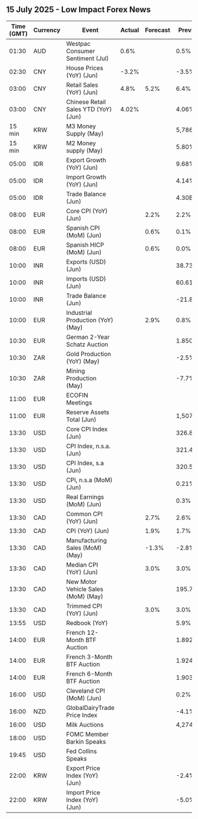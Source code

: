 ## 15 July 2025 - Low Impact Forex News

| Time (GMT) | Currency | Event | Actual | Forecast | Previous |
|------|----------|-------|--------|----------|----------|
| 01:30 | AUD | Westpac Consumer Sentiment (Jul) | 0.6% |  | 0.5% |
| 02:30 | CNY | House Prices (YoY) (Jun) | -3.2% |  | -3.5% |
| 03:00 | CNY | Retail Sales (YoY) (Jun) | 4.8% | 5.2% | 6.4% |
| 03:00 | CNY | Chinese Retail Sales YTD (YoY) (Jun) | 4.02% |  | 4.06% |
| 15 min | KRW | M3 Money Supply (May) |  |  | 5,786.3B |
| 15 min | KRW | M2 Money supply (May) |  |  | 5.80% |
| 05:00 | IDR | Export Growth (YoY) (Jun) |  |  | 9.68% |
| 05:00 | IDR | Import Growth (YoY) (Jun) |  |  | 4.14% |
| 05:00 | IDR | Trade Balance (Jun) |  |  | 4.30B |
| 08:00 | EUR | Core CPI (YoY) (Jun) |  | 2.2% | 2.2% |
| 08:00 | EUR | Spanish CPI (MoM) (Jun) |  | 0.6% | 0.1% |
| 08:00 | EUR | Spanish HICP (MoM) (Jun) |  | 0.6% | 0.0% |
| 10:00 | INR | Exports (USD) (Jun) |  |  | 38.73B |
| 10:00 | INR | Imports (USD) (Jun) |  |  | 60.61B |
| 10:00 | INR | Trade Balance (Jun) |  |  | -21.88B |
| 10:00 | EUR | Industrial Production (YoY) (May) |  | 2.9% | 0.8% |
| 10:30 | EUR | German 2-Year Schatz Auction |  |  | 1.850% |
| 10:30 | ZAR | Gold Production (YoY) (May) |  |  | -2.5% |
| 10:30 | ZAR | Mining Production (May) |  |  | -7.7% |
| 11:00 | EUR | ECOFIN Meetings |  |  |  |
| 11:00 | EUR | Reserve Assets Total (Jun) |  |  | 1,507.68B |
| 13:30 | USD | Core CPI Index (Jun) |  |  | 326.85 |
| 13:30 | USD | CPI Index, n.s.a. (Jun) |  |  | 321.46 |
| 13:30 | USD | CPI Index, s.a (Jun) |  |  | 320.58 |
| 13:30 | USD | CPI, n.s.a (MoM) (Jun) |  |  | 0.21% |
| 13:30 | USD | Real Earnings (MoM) (Jun) |  |  | 0.3% |
| 13:30 | CAD | Common CPI (YoY) (Jun) |  | 2.7% | 2.6% |
| 13:30 | CAD | CPI (YoY) (Jun) |  | 1.9% | 1.7% |
| 13:30 | CAD | Manufacturing Sales (MoM) (May) |  | -1.3% | -2.8% |
| 13:30 | CAD | Median CPI (YoY) (Jun) |  | 3.0% | 3.0% |
| 13:30 | CAD | New Motor Vehicle Sales (MoM) (May) |  |  | 195.7K |
| 13:30 | CAD | Trimmed CPI (YoY) (Jun) |  | 3.0% | 3.0% |
| 13:55 | USD | Redbook (YoY) |  |  | 5.9% |
| 14:00 | EUR | French 12-Month BTF Auction |  |  | 1.892% |
| 14:00 | EUR | French 3-Month BTF Auction |  |  | 1.924% |
| 14:00 | EUR | French 6-Month BTF Auction |  |  | 1.903% |
| 16:00 | USD | Cleveland CPI (MoM) (Jun) |  |  | 0.2% |
| 16:00 | NZD | GlobalDairyTrade Price Index |  |  | -4.1% |
| 16:00 | USD | Milk Auctions |  |  | 4,274.0 |
| 18:00 | USD | FOMC Member Barkin Speaks |  |  |  |
| 19:45 | USD | Fed Collins Speaks |  |  |  |
| 22:00 | KRW | Export Price Index (YoY) (Jun) |  |  | -2.4% |
| 22:00 | KRW | Import Price Index (YoY) (Jun) |  |  | -5.0% |
